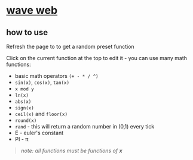 # [wave web](https://ascii-functions.ari-goldman.xyz)

## how to use

Refresh the page to to get a random preset function

Click on the current function at the top to edit it - you can use many math functions:

- basic math operators `(+ - * / ^)`
- `sin(x)`, `cos(x)`, `tan(x)`
- `x mod y`
- `ln(x)`
- `abs(x)`
- `sign(x)`
- `ceil(x)` and `floor(x)`
- `round(x)`
- `rand` - this will return a random number in (0,1) every tick
- E - euler's constant
- PI - π

> *note: all functions must be functions of **x***
